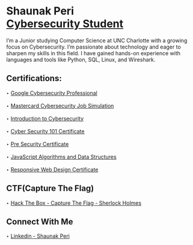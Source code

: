 <h1>Shaunak Peri <br/><a href="https://github.com/shaunakperi"> Cybersecurity Student</a></h1>

I’m a Junior studying Computer Science at UNC Charlotte with a growing focus on Cybersecurity. I’m passionate about technology and eager to sharpen my skills in this field. I have gained hands-on experience with languages and tools like Python, SQL, Linux, and Wireshark.


<h2>Certifications: </h2>
‣ <a href=>Google Cybersecurity Professional</a>
<br>
<br>
‣ <a href=https://forage-uploads-prod.s3.amazonaws.com/completion-certificates/mfxGwGDp6WkQmtmTf/vcKAB5yYAgvemepGQ_mfxGwGDp6WkQmtmTf_68c03978a8bab8f3748b510d_1757443370880_completion_certificate.pdf>Mastercard Cybersecurity Job Simulation</a>
<br>
<br>
‣ <a href=https://www.credly.com/badges/1833e959-34f6-43d7-be42-b74a545c94b5>Introduction to Cybersecurity</a>   
<br>
<br>
‣ <a href=https://tryhackme-certificates.s3-eu-west-1.amazonaws.com/THM-MQQEHQE6FB.pdf>Cyber Security 101 Certificate</a>  
<br>
<br>
‣ <a href=https://tryhackme-certificates.s3-eu-west-1.amazonaws.com/THM-4OCOE4UPFJ.png>Pre Security Certificate</a> 
<br>
<br>
‣ <a href=https://www.freecodecamp.org/certification/speri8/javascript-algorithms-and-data-structures-v8>JavaScript Algorithms and Data Structures</a> 
<br>
<br>
‣ <a href=https://www.freecodecamp.org/certification/speri8/responsive-web-design>Responsive Web Design Certificate</a> 


<h2>CTF(Capture The Flag)</h2>
‣ <a href=https://github.com/shuanakperi/Sherlock-Holmes-CTF>Hack The Box - Capture The Flag - Sherlock Holmes</a>

<h2>Connect With Me</h2>
‣ <a href=https://www.linkedin.com/in/shaunak-peri-315744245>Linkedin - Shaunak Peri </a>
